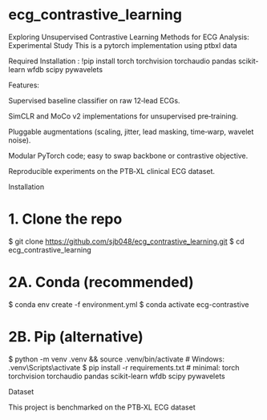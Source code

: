 
# ecg_contrastive_learning
Exploring Unsupervised Contrastive Learning Methods for ECG Analysis: Experimental Study
This is a pytorch implementation using ptbxl data

Required Installation :
!pip install torch torchvision torchaudio pandas scikit-learn wfdb scipy pywavelets



Features: 

  Supervised baseline classifier on raw 12‑lead ECGs.
  
  SimCLR and MoCo v2 implementations for unsupervised pre‑training.
  
  Pluggable augmentations (scaling, jitter, lead masking, time‑warp, wavelet noise).
  
  Modular PyTorch code; easy to swap backbone or contrastive objective.
  
  Reproducible experiments on the PTB‑XL clinical ECG dataset.

Installation

# 1. Clone the repo
$ git clone https://github.com/sjb048/ecg_contrastive_learning.git
$ cd ecg_contrastive_learning

# 2A. Conda (recommended)
$ conda env create -f environment.yml
$ conda activate ecg-contrastive

# 2B. Pip (alternative)
$ python -m venv .venv && source .venv/bin/activate   # Windows: .venv\Scripts\activate
$ pip install -r requirements.txt  # minimal: torch torchvision torchaudio pandas scikit-learn wfdb scipy pywavelets

Dataset

This project is benchmarked on the PTB‑XL ECG dataset
